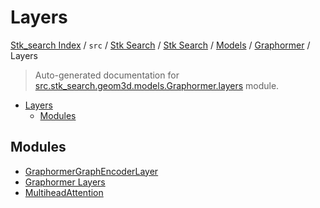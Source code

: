 # Layers

[Stk_search Index](../../../../../../README.md#stk_search-index) / `src` / [Stk Search](../../../../index.md#stk-search) / [Stk Search](../../../../index.md#stk-search) / [Models](../../index.md#models) / [Graphormer](../index.md#graphormer) / Layers

> Auto-generated documentation for [src.stk_search.geom3d.models.Graphormer.layers](https://github.com/mohammedazzouzi15/STK_search/blob/main/src/stk_search/geom3d/models/Graphormer/layers/__init__.py) module.

- [Layers](#layers)
  - [Modules](#modules)

## Modules

- [GraphormerGraphEncoderLayer](./graphormer_graph_encoder_layer.md)
- [Graphormer Layers](./graphormer_layers.md)
- [MultiheadAttention](./multihead_attention.md)